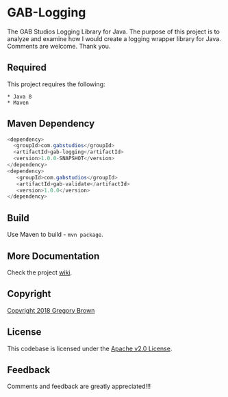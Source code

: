 


GAB-Logging
=======

The GAB Studios Logging Library for Java.  The purpose of this project is to analyze and examine how I would create a logging wrapper library for Java.  Comments are welcome.  Thank you.


Required
---------
This project requires the following: 

    * Java 8
    * Maven
    
Maven Dependency
---------
```java
<dependency>
  <groupId>com.gabstudios</groupId>
  <artifactId>gab-logging</artifactId>
  <version>1.0.0-SNAPSHOT</version>
</dependency>
<dependency>
   <groupId>com.gabstudios</groupId>
   <artifactId>gab-validate</artifactId>
   <version>1.0.0</version>
</dependency>
```

Build
---------
Use Maven to build - `mvn package`.


More Documentation
------------------
Check the project [wiki].


Copyright
-------
[Copyright 2018 Gregory Brown]


License
-------
This codebase is licensed under the [Apache v2.0 License].


Feedback
---------
Comments and feedback are greatly appreciated!!!


[Copyright 2018 Gregory Brown]: https://github.com/gab-studios/gab-logging/tree/master/COPYRIGHT.txt
[Apache v2.0 License]: https://github.com/gab-studios/gab-logging/tree/master/LICENSE.txt
[wiki]: https://github.com/gab-studios/gab-logging/wiki
[examples]: https://github.com/gab-studios/gab-logging/wiki/Examples
